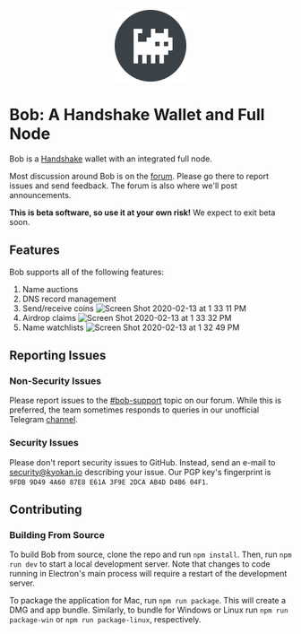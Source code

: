 <p align="center"><img src="./resources/icons/128x128.png"></p>

# Bob: A Handshake Wallet and Full Node

Bob is a [Handshake](https://handshake.org) wallet with an integrated full node.

Most discussion around Bob is on the [forum](https://forum.kyokan.io). Please go there to report issues and send feedback. The forum is also where we'll post announcements.

**This is beta software, so use it at your own risk!** We expect to exit beta soon.

## Features

Bob supports all of the following features:

1. Name auctions
2. DNS record management
3. Send/receive coins
![Screen Shot 2020-02-13 at 1 33 11 PM](https://user-images.githubusercontent.com/8230144/74480855-8a2c2100-4e66-11ea-9d29-63e474f47e23.png)
4. Airdrop claims
![Screen Shot 2020-02-13 at 1 33 32 PM](https://user-images.githubusercontent.com/8230144/74480849-87313080-4e66-11ea-8097-421592a9a55f.png)
5. Name watchlists
![Screen Shot 2020-02-13 at 1 32 49 PM](https://user-images.githubusercontent.com/8230144/74480856-8ac4b780-4e66-11ea-90c0-48c5444d0745.png)

## Reporting Issues

### Non-Security Issues

Please report issues to the [#bob-support](https://forum.kyokan.io/c/bob/support/5) topic on our forum.  While this is preferred, the team sometimes responds to queries in our unofficial Telegram [channel](https://t.me/bobwallet).

### Security Issues

Please don't report security issues to GitHub. Instead, send an e-mail to [security@kyokan.io](mailto:security@kyokan.io) describing your issue. Our PGP key's fingerprint is `9FDB 9D49 4A60 87E8 E61A 3F9E 2DCA AB4D D4B6 04F1`.

## Contributing

### Building From Source

To build Bob from source, clone the repo and run `npm install`. Then, run `npm run dev` to start a local development server. Note that changes to code running in Electron's main process will require a restart of the development server.

To package the application for Mac, run `npm run package`. This will create a DMG and app bundle. Similarly, to bundle for Windows or Linux run `npm run package-win` or `npm run package-linux`, respectively.
